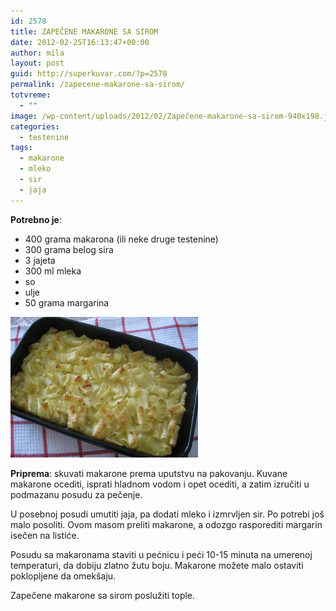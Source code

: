 ```yaml
---
id: 2578
title: ZAPEČENE MAKARONE SA SIROM
date: 2012-02-25T16:13:47+00:00
author: mila
layout: post
guid: http://superkuvar.com/?p=2578
permalink: /zapecene-makarone-sa-sirom/
totvreme:
  - ""
image: /wp-content/uploads/2012/02/Zapečene-makarone-sa-sirom-940x198.jpg
categories:
  - testenine
tags:
  - makarone
  - mleko
  - sir
  - jaja
---
```

**Potrebno je**:

  * 400 grama makarona (ili neke druge testenine)
  * 300 grama belog sira
  * 3 jajeta
  * 300 ml mleka
  * so
  * ulje
  * 50 grama margarina

<img class="alignnone size-medium wp-image-2579" title="Zapečene makarone sa sirom" src="/wp-content/uploads/2012/02/Zapečene-makarone-sa-sirom-1024x768.jpg" alt="" width="300" height="225" /> 

**Priprema**: skuvati makarone prema uputstvu na pakovanju. Kuvane makarone ocediti, isprati hladnom vodom i opet ocediti, a zatim izručiti u podmazanu posudu za pečenje.

U posebnoj posudi umutiti jaja, pa dodati mleko i izmrvljen sir. Po potrebi još malo posoliti. Ovom masom preliti makarone, a odozgo rasporediti margarin isečen na listiće.

Posudu sa makaronama staviti u pećnicu i peći 10-15 minuta na umerenoj temperaturi, da dobiju zlatno žutu boju. Makarone možete malo ostaviti poklopljene da omekšaju.

Zapečene makarone sa sirom poslužiti tople.